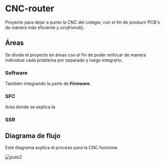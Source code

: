 # CNC-router
Proyecto para dejar a punto la CNC del colegio, con el fin de producir PCB's de manera más eficiente y *ecofriendly*.

## Áreas
Se divide el proyecto en áreas con el fin de poder enfocar de manera individual cada problema por separado y luego integrarlo.

### Software
También integrando la parte de **Firmware**, 

### SFC
Area donde se explica la 

### SSR


## Diagrama de flujo 
Este diagrama explica el proceso para la CNC funcione.


![puto2](https://github.com/user-attachments/assets/75d2d480-08bb-4801-bb90-6608de5b1c9b)
